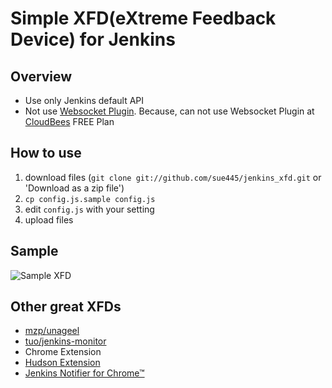 # Simple XFD(eXtreme Feedback Device) for Jenkins
## Overview
* Use only Jenkins default API
 * Not use [Websocket Plugin](https://wiki.jenkins-ci.org/display/JENKINS/Websocket+Plugin). Because, can not use Websocket Plugin at [CloudBees](http://www.cloudbees.com/) FREE Plan

## How to use
1. download files (`git clone git://github.com/sue445/jenkins_xfd.git` or 'Download as a zip file')
2. `cp config.js.sample config.js`
3. edit `config.js` with your setting
4. upload files

## Sample
![Sample XFD](http://sue445.github.com/jenkins_xfd/sample.png)

## Other great XFDs
* [mzp/unageel](https://github.com/mzp/unageel/blob/master/xfd.html)
* [tuo/jenkins-monitor](https://github.com/tuo/jenkins-monitor)
* Chrome Extension
 * [Hudson Extension](https://chrome.google.com/webstore/detail/hudson-extension/hfncndbfmjmafoodaigpoicpbdfhhgdo)
 * [Jenkins Notifier for Chrome™](https://chrome.google.com/webstore/detail/jenkins-notifier-for-chro/mnjbjjllbclkpnebaddhkoonjelmiekm)
